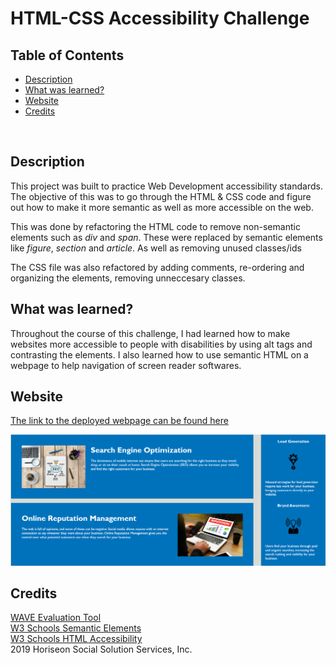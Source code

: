 # HTML-CSS Accessibility Challenge

## Table of Contents
- [Description](#description)
- [What was learned?](#what-was-learned)
- [Website](#website)
- [Credits](#credits)
<br />

## Description
This project was built to practice Web Development accessibility standards. The objective of this was to go
through the HTML & CSS code and figure out how to make it more semantic as well as more accessible on the web.

This was done by refactoring the HTML code to remove non-semantic elements such as *div* and *span*. These were
replaced by semantic elements like *figure*, *section* and *article*. As well as removing unused classes/ids

The CSS file was also refactored by adding comments, re-ordering and organizing the elements, removing unneccesary classes.
<br />

## What was learned?
Throughout the course of this challenge, I had learned how to make websites more accessible to people with disabilities by
using alt tags and contrasting the elements. I also learned how to use semantic HTML on a webpage to help navigation
of screen reader softwares.
<br />

## Website
[The link to the deployed webpage can be found here](https://angadbatth.github.io/challenge-html-css/)

![Sample of Website](./assets/images/horiseon.png)
<br />

## Credits

[WAVE Evaluation Tool](https://chrome.google.com/webstore/detail/wave-evaluation-tool/jbbplnpkjmmeebjpijfedlgcdilocofh) <br />
[W3 Schools Semantic Elements](https://www.w3schools.com/html/html5_semantic_elements.asp) <br />
[W3 Schools HTML Accessibility](https://www.w3schools.com/html/html_accessibility.asp) <br />
2019 Horiseon Social Solution Services, Inc.


